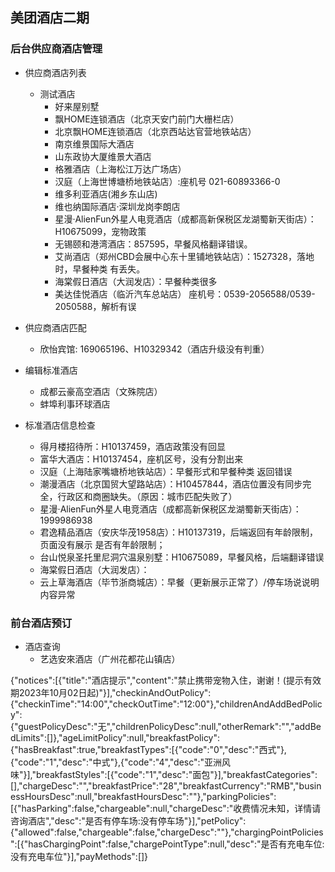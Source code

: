 ## 美团酒店二期
### 后台供应商酒店管理
  - 供应商酒店列表
    - 测试酒店
      - 好来屋别墅
      - 飘HOME连锁酒店（北京天安门前门大栅栏店）
      - 北京飘HOME连锁酒店（北京西站达官营地铁站店）
      - 南京维景国际大酒店
      - 山东政协大厦维景大酒店
      - 格雅酒店（上海松江万达广场店）
      - 汉庭（上海世博塘桥地铁站店）:座机号 021-60893366-0
      - 维多利亚酒店(湘乡东山店)
      - 维也纳国际酒店·深圳龙岗李朗店
      - 星漫·AlienFun外星人电竞酒店（成都高新保税区龙湖蜀新天街店）：H10675099，宠物政策
      - 无锡颐和港湾酒店：857595，早餐风格翻译错误。
      - 艾尚酒店（郑州CBD会展中心东十里铺地铁站店）：1527328，落地时，早餐种类 有丢失。
      - 海棠假日酒店（大润发店）：早餐种类很多
      - 美达佳悦酒店（临沂汽车总站店） 座机号：0539-2056588/0539-2050588，解析有误


  - 供应商酒店匹配
    - 欣怡宾馆: 169065196、H10329342（酒店升级没有判重）


  - 编辑标准酒店
    - 成都云豪高空酒店（文殊院店）
    - 蚌埠利事环球酒店
  - 标准酒店信息检查
    - 得月楼招待所：H10137459，酒店政策没有回显
    - 富华大酒店：H10137454，座机区号，没有分割出来
    - 汉庭（上海陆家嘴塘桥地铁站店）：早餐形式和早餐种类 返回错误
    - 潮漫酒店（北京国贸大望路站店）：H10457844，酒店位置没有同步完全，行政区和商圈缺失。（原因：城市匹配失败了）
    - 星漫·AlienFun外星人电竞酒店（成都高新保税区龙湖蜀新天街店）：1999986938
    - 君逸精品酒店（安庆华茂1958店）：H10137319，后端返回有年龄限制，页面没有展示 是否有年龄限制；
    - 台山悦泉圣托里尼洞穴温泉别墅：H10675089，早餐风格，后端翻译错误
    - 海棠假日酒店（大润发店）：
    - 云上草海酒店（毕节浙商城店）：早餐（更新展示正常了）/停车场说说明 内容异常


### 前台酒店预订
  - 酒店查询
    - 艺选安來酒店（广州花都花山镇店）

{"notices":[{"title":"酒店提示","content":"禁止携带宠物入住，谢谢！(提示有效期2023年10月02日起)"}],"checkinAndOutPolicy":{"checkinTime":"14:00","checkOutTime":"12:00"},"childrenAndAddBedPolicy":{"guestPolicyDesc":"无","childrenPolicyDesc":null,"otherRemark":"","addBedLimits":[]},"ageLimitPolicy":null,"breakfastPolicy":{"hasBreakfast":true,"breakfastTypes":[{"code":"0","desc":"西式"},{"code":"1","desc":"中式"},{"code":"4","desc":"亚洲风味"}],"breakfastStyles":[{"code":"1","desc":"面包"}],"breakfastCategories":[],"chargeDesc":"","breakfastPrice":"28","breakfastCurrency":"RMB","businessHoursDesc":null,"breakfastHoursDesc":""},"parkingPolicies":[{"hasParking":false,"chargeable":null,"chargeDesc":"收费情况未知，详情请咨询酒店","desc":"是否有停车场:没有停车场"}],"petPolicy":{"allowed":false,"chargeable":false,"chargeDesc":""},"chargingPointPolicies":[{"hasChargingPoint":false,"chargePointType":null,"desc":"是否有充电车位:没有充电车位"}],"payMethods":[]}
